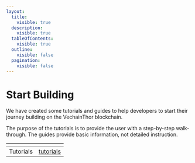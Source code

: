 ```yaml
---
layout:
  title:
    visible: true
  description:
    visible: true
  tableOfContents:
    visible: true
  outline:
    visible: false
  pagination:
    visible: false
---
```


# Start Building

We have created some tutorials and guides to help developers to start their journey building on the VechainThor blockchain.

The purpose of the tutorials is to provide the user with a step-by-step walk-through. The guides provide basic information, not detailed instruction.

<table data-view="cards"><thead><tr><th align="center"></th><th data-hidden data-card-target data-type="content-ref"></th></tr></thead><tbody><tr><td align="center">Tutorials</td><td><a href="tutorials/">tutorials</a></td></tr></tbody></table>

